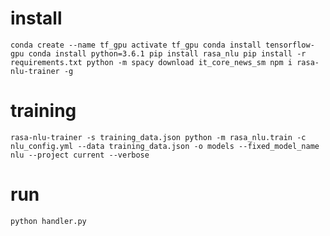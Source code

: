 # install
`
conda create --name tf_gpu
activate tf_gpu
conda install tensorflow-gpu
conda install python=3.6.1
pip install rasa_nlu
pip install -r requirements.txt
python -m spacy download it_core_news_sm
npm i rasa-nlu-trainer -g
`
# training
`
rasa-nlu-trainer -s training_data.json
python -m rasa_nlu.train -c nlu_config.yml --data training_data.json -o models --fixed_model_name nlu --project current --verbose
`
# run
`
python handler.py
`

